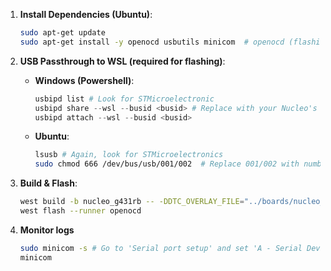 1. **Install Dependencies (Ubuntu)**:
    ```sh
    sudo apt-get update
    sudo apt-get install -y openocd usbutils minicom  # openocd (flashing), usbutils (lsusb), minicom (logs)
    ```

2. **USB Passthrough to WSL (required for flashing)**:
    - **Windows (Powershell)**:
        ```powershell
        usbipd list # Look for STMicroelectronic
        usbipd share --wsl --busid <busid> # Replace with your Nucleo's busid
        usbipd attach --wsl --busid <busid>
        ```
    - **Ubuntu**:
        ```sh
        lsusb # Again, look for STMicroelectronics
        sudo chmod 666 /dev/bus/usb/001/002  # Replace 001/002 with numbers from lsusb (bus/device)
        ```

3. **Build & Flash**:
    ```sh
    west build -b nucleo_g431rb -- -DDTC_OVERLAY_FILE="../boards/nucleo_g431rb.overlay"
    west flash --runner openocd
    ```

4. **Monitor logs**
    ```sh
    sudo minicom -s # Go to 'Serial port setup' and set 'A - Serial Device' to /dev/ttyACM0
    minicom
    ```
